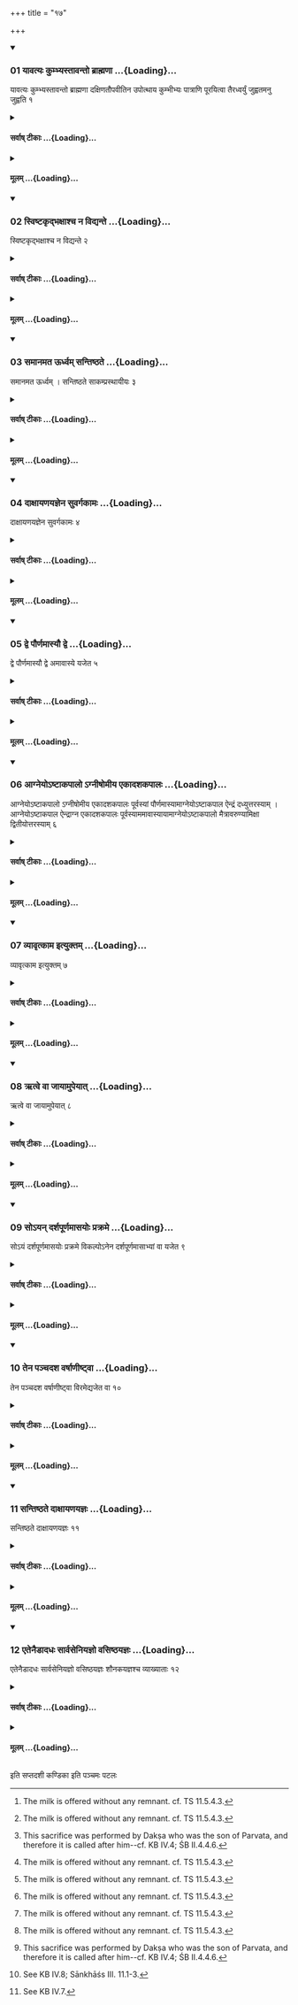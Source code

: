 +++
title = "१७"

+++

<div class="js_include" includetitle="true" newlevelforh1="3" unfilled url="/vedAH_yajuH/taittirIyam/sUtram/ApastambaH/shrautam/vishvAsa-prastutiH/03/17/01_yAvatyaH_kumbhyastAvanto_brAhmaNA.md">
<details open><summary><h3>01 यावत्यः कुम्भ्यस्तावन्तो ब्राह्मणा ...{Loading}...</h3></summary>

यावत्यः कुम्भ्यस्तावन्तो ब्राह्मणा दक्षिणतौपवीतिन उपोत्थाय कुम्भीभ्यः पात्राणि पूरयित्वा तैरध्वर्युं जुह्वतमनु जुह्वति १
</details>
</div>
<div class="js_include collapsed" newlevelforh1="4" title="सर्वाष् टीकाः" unfilled url="/vedAH_yajuH/taittirIyam/sUtram/ApastambaH/shrautam/sarvASh_TIkAH/03/17/01_yAvatyaH_kumbhyastAvanto_brAhmaNA.md">
<details><summary><h4>सर्वाष् टीकाः ...{Loading}...</h4></summary>
<details><summary>थिते</summary>

1. As many Brāhmaṇas as the jars, with their sacred threads hanging over their left shoulders and under the right armpit, having stood up near (the Adhvaryu) towards the south, having filled up their goblets from the jars, offer (the milk) after the Adhvaryu has offered.
</details>
</details>
</div>
<div class="js_include collapsed" newlevelforh1="4" title="मूलम्" unfilled url="/vedAH_yajuH/taittirIyam/sUtram/ApastambaH/shrautam/mUlam/03/17/01_yAvatyaH_kumbhyastAvanto_brAhmaNA.md">
<details><summary><h4>मूलम् ...{Loading}...</h4></summary>

यावत्यः कुम्भ्यस्तावन्तो ब्राह्मणा दक्षिणतौपवीतिन उपोत्थाय कुम्भीभ्यः पात्राणि पूरयित्वा तैरध्वर्युं जुह्वतमनु जुह्वति १
</details>
</div>
<div class="js_include" includetitle="true" newlevelforh1="3" unfilled url="/vedAH_yajuH/taittirIyam/sUtram/ApastambaH/shrautam/vishvAsa-prastutiH/03/17/02_sviShTakRdbhaxAshcha_na_vidyante.md">
<details open><summary><h3>02 स्विष्टकृद्भक्षाश्च न विद्यन्ते ...{Loading}...</h3></summary>

स्विष्टकृद्भक्षाश्च न विद्यन्ते २
</details>
</div>
<div class="js_include collapsed" newlevelforh1="4" title="सर्वाष् टीकाः" unfilled url="/vedAH_yajuH/taittirIyam/sUtram/ApastambaH/shrautam/sarvASh_TIkAH/03/17/02_sviShTakRdbhaxAshcha_na_vidyante.md">
<details><summary><h4>सर्वाष् टीकाः ...{Loading}...</h4></summary>
<details><summary>थिते</summary>

2. The Sviṣṭakr̥t(-offering) and the partakings (of Iḍā) do not occur (there).[^1]  

[^1]: The milk is offered without any remnant. cf. TS 11.5.4.3.
</details>
</details>
</div>
<div class="js_include collapsed" newlevelforh1="4" title="मूलम्" unfilled url="/vedAH_yajuH/taittirIyam/sUtram/ApastambaH/shrautam/mUlam/03/17/02_sviShTakRdbhaxAshcha_na_vidyante.md">
<details><summary><h4>मूलम् ...{Loading}...</h4></summary>

स्विष्टकृद्भक्षाश्च न विद्यन्ते २
</details>
</div>
<div class="js_include" includetitle="true" newlevelforh1="3" unfilled url="/vedAH_yajuH/taittirIyam/sUtram/ApastambaH/shrautam/vishvAsa-prastutiH/03/17/03_samAnamata_Urdhvam_santiShThate.md">
<details open><summary><h3>03 समानमत ऊर्ध्वम् सन्तिष्ठते ...{Loading}...</h3></summary>

समानमत ऊर्ध्वम् । सन्तिष्ठते साकम्प्रस्थायीयः ३
</details>
</div>
<div class="js_include collapsed" newlevelforh1="4" title="सर्वाष् टीकाः" unfilled url="/vedAH_yajuH/taittirIyam/sUtram/ApastambaH/shrautam/sarvASh_TIkAH/03/17/03_samAnamata_Urdhvam_santiShThate.md">
<details><summary><h4>सर्वाष् टीकाः ...{Loading}...</h4></summary>
<details><summary>थिते</summary>

3. The (ritual) after this is the same (as in the normal paradigm). The Sākaṁprasthāyīya stands completely established (is concluded thereby).
</details>
</details>
</div>
<div class="js_include collapsed" newlevelforh1="4" title="मूलम्" unfilled url="/vedAH_yajuH/taittirIyam/sUtram/ApastambaH/shrautam/mUlam/03/17/03_samAnamata_Urdhvam_santiShThate.md">
<details><summary><h4>मूलम् ...{Loading}...</h4></summary>

समानमत ऊर्ध्वम् । सन्तिष्ठते साकम्प्रस्थायीयः ३
</details>
</div>
<div class="js_include" includetitle="true" newlevelforh1="3" unfilled url="/vedAH_yajuH/taittirIyam/sUtram/ApastambaH/shrautam/vishvAsa-prastutiH/03/17/04_dAxAyaNayajnena_suvargakAmaH.md">
<details open><summary><h3>04 दाक्षायणयज्ञेन सुवर्गकामः ...{Loading}...</h3></summary>

दाक्षायणयज्ञेन सुवर्गकामः ४
</details>
</div>
<div class="js_include collapsed" newlevelforh1="4" title="सर्वाष् टीकाः" unfilled url="/vedAH_yajuH/taittirIyam/sUtram/ApastambaH/shrautam/sarvASh_TIkAH/03/17/04_dAxAyaNayajnena_suvargakAmaH.md">
<details><summary><h4>सर्वाष् टीकाः ...{Loading}...</h4></summary>
<details><summary>थिते</summary>

4. A (sacrificer) desirous of heaven[^1] (should perform) the Dākṣayana-sacrifice.[^2]  

[^1]: Cf. TS III.5.5.4.  

[^2]: This sacrifice was performed by Dakṣa who was the son of Parvata, and therefore it is called after him--cf. KB IV.4; ŚB II.4.4.6.
</details>
</details>
</div>
<div class="js_include collapsed" newlevelforh1="4" title="मूलम्" unfilled url="/vedAH_yajuH/taittirIyam/sUtram/ApastambaH/shrautam/mUlam/03/17/04_dAxAyaNayajnena_suvargakAmaH.md">
<details><summary><h4>मूलम् ...{Loading}...</h4></summary>

दाक्षायणयज्ञेन सुवर्गकामः ४
</details>
</div>
<div class="js_include" includetitle="true" newlevelforh1="3" unfilled url="/vedAH_yajuH/taittirIyam/sUtram/ApastambaH/shrautam/vishvAsa-prastutiH/03/17/05_dve_paurNamAsyau_dve.md">
<details open><summary><h3>05 द्वे पौर्णमास्यौ द्वे ...{Loading}...</h3></summary>

द्वे पौर्णमास्यौ द्वे अमावास्ये यजेत ५
</details>
</div>
<div class="js_include collapsed" newlevelforh1="4" title="सर्वाष् टीकाः" unfilled url="/vedAH_yajuH/taittirIyam/sUtram/ApastambaH/shrautam/sarvASh_TIkAH/03/17/05_dve_paurNamAsyau_dve.md">
<details><summary><h4>सर्वाष् टीकाः ...{Loading}...</h4></summary>
<details><summary>थिते</summary>

5. One should perform two Full-moon sacrifices and two New-moon-sacrifices.
</details>
</details>
</div>
<div class="js_include collapsed" newlevelforh1="4" title="मूलम्" unfilled url="/vedAH_yajuH/taittirIyam/sUtram/ApastambaH/shrautam/mUlam/03/17/05_dve_paurNamAsyau_dve.md">
<details><summary><h4>मूलम् ...{Loading}...</h4></summary>

द्वे पौर्णमास्यौ द्वे अमावास्ये यजेत ५
</details>
</div>
<div class="js_include" includetitle="true" newlevelforh1="3" unfilled url="/vedAH_yajuH/taittirIyam/sUtram/ApastambaH/shrautam/vishvAsa-prastutiH/03/17/06_Agneyo-ShTAkapAlo.agnIShomIya_ekAdashakapAlaH.md">
<details open><summary><h3>06 आग्नेयोऽष्टाकपालो ऽग्नीषोमीय एकादशकपालः ...{Loading}...</h3></summary>

आग्नेयोऽष्टाकपालो ऽग्नीषोमीय एकादशकपालः पूर्वस्यां पौर्णमास्यामाग्नेयोऽष्टाकपाल ऐन्द्रं दध्युत्तरस्याम् । आग्नेयोऽष्टाकपाल ऐन्द्राग्न एकादशकपालः पूर्वस्याममावास्यायामाग्नेयोऽष्टाकपालो मैत्रावरुण्यामिक्षा द्वितीयोत्तरस्याम् ६
</details>
</div>
<div class="js_include collapsed" newlevelforh1="4" title="सर्वाष् टीकाः" unfilled url="/vedAH_yajuH/taittirIyam/sUtram/ApastambaH/shrautam/sarvASh_TIkAH/03/17/06_Agneyo-ShTAkapAlo.agnIShomIya_ekAdashakapAlaH.md">
<details><summary><h4>सर्वाष् टीकाः ...{Loading}...</h4></summary>
<details><summary>थिते</summary>

6. On the first Full-moon-day (there should be) a sacrificial bread on eight potsherds for Agni, and a sacrificial bread on eleven potsherds for Agni-and-Soma; on the second (Full moon day there should be) a sacrificial bread on eight pot sherds and curds for Indra. On the first New-moon-day (there should be) a sacrificial bread on eight potsherds for Agni and a sacrificial bread on eleven potsherds for Indra-and-Agni; on the second New-moon-day (there should) be a sacrificial bread on eight potsherds for Agni and Āmikṣā (cheese) for Mitra and-Varuṇa.
</details>
</details>
</div>
<div class="js_include collapsed" newlevelforh1="4" title="मूलम्" unfilled url="/vedAH_yajuH/taittirIyam/sUtram/ApastambaH/shrautam/mUlam/03/17/06_Agneyo-ShTAkapAlo.agnIShomIya_ekAdashakapAlaH.md">
<details><summary><h4>मूलम् ...{Loading}...</h4></summary>

आग्नेयोऽष्टाकपालो ऽग्नीषोमीय एकादशकपालः पूर्वस्यां पौर्णमास्यामाग्नेयोऽष्टाकपाल ऐन्द्रं दध्युत्तरस्याम् । आग्नेयोऽष्टाकपाल ऐन्द्राग्न एकादशकपालः पूर्वस्याममावास्यायामाग्नेयोऽष्टाकपालो मैत्रावरुण्यामिक्षा द्वितीयोत्तरस्याम् ६
</details>
</div>
<div class="js_include" includetitle="true" newlevelforh1="3" unfilled url="/vedAH_yajuH/taittirIyam/sUtram/ApastambaH/shrautam/vishvAsa-prastutiH/03/17/07_vyAvRtkAma_ityuktam.md">
<details open><summary><h3>07 व्यावृत्काम इत्युक्तम् ...{Loading}...</h3></summary>

व्यावृत्काम इत्युक्तम् ७
</details>
</div>
<div class="js_include collapsed" newlevelforh1="4" title="सर्वाष् टीकाः" unfilled url="/vedAH_yajuH/taittirIyam/sUtram/ApastambaH/shrautam/sarvASh_TIkAH/03/17/07_vyAvRtkAma_ityuktam.md">
<details><summary><h4>सर्वाष् टीकाः ...{Loading}...</h4></summary>
<details><summary>थिते</summary>

7. It has been said in a Brāhmaṇa-text “One who wants to get destination (should perform this sacrifice)"...[^1]  

[^1]: TS II.5.5.6.
</details>
</details>
</div>
<div class="js_include collapsed" newlevelforh1="4" title="मूलम्" unfilled url="/vedAH_yajuH/taittirIyam/sUtram/ApastambaH/shrautam/mUlam/03/17/07_vyAvRtkAma_ityuktam.md">
<details><summary><h4>मूलम् ...{Loading}...</h4></summary>

व्यावृत्काम इत्युक्तम् ७
</details>
</div>
<div class="js_include" includetitle="true" newlevelforh1="3" unfilled url="/vedAH_yajuH/taittirIyam/sUtram/ApastambaH/shrautam/vishvAsa-prastutiH/03/17/08_Rtve_vA_jAyAmupeyAt.md">
<details open><summary><h3>08 ऋत्वे वा जायामुपेयात् ...{Loading}...</h3></summary>

ऋत्वे वा जायामुपेयात् ८
</details>
</div>
<div class="js_include collapsed" newlevelforh1="4" title="सर्वाष् टीकाः" unfilled url="/vedAH_yajuH/taittirIyam/sUtram/ApastambaH/shrautam/sarvASh_TIkAH/03/17/08_Rtve_vA_jAyAmupeyAt.md">
<details><summary><h4>सर्वाष् टीकाः ...{Loading}...</h4></summary>
<details><summary>थिते</summary>

8. (The sacrificer) may optionally approach his wife at the time of her season.[^1]  

[^1]: In TS II.5.5.6. certain observances are mentioned. One of them is that the performer of this sacrifice should not have an intercourse with any woman. The present Sūtra forms an exception to this rule.
</details>
</details>
</div>
<div class="js_include collapsed" newlevelforh1="4" title="मूलम्" unfilled url="/vedAH_yajuH/taittirIyam/sUtram/ApastambaH/shrautam/mUlam/03/17/08_Rtve_vA_jAyAmupeyAt.md">
<details><summary><h4>मूलम् ...{Loading}...</h4></summary>

ऋत्वे वा जायामुपेयात् ८
</details>
</div>
<div class="js_include" includetitle="true" newlevelforh1="3" unfilled url="/vedAH_yajuH/taittirIyam/sUtram/ApastambaH/shrautam/vishvAsa-prastutiH/03/17/09_so-yan_darshapUrNamAsayoH_prakrame.md">
<details open><summary><h3>09 सोऽयन् दर्शपूर्णमासयोः प्रक्रमे ...{Loading}...</h3></summary>

सोऽयं दर्शपूर्णमासयोः प्रक्रमे विकल्पोऽनेन दर्शपूर्णमासाभ्यां वा यजेत ९
</details>
</div>
<div class="js_include collapsed" newlevelforh1="4" title="सर्वाष् टीकाः" unfilled url="/vedAH_yajuH/taittirIyam/sUtram/ApastambaH/shrautam/sarvASh_TIkAH/03/17/09_so-yan_darshapUrNamAsayoH_prakrame.md">
<details><summary><h4>सर्वाष् टीकाः ...{Loading}...</h4></summary>
<details><summary>थिते</summary>

9. (This sacrifice is) optional in the beginning.[^1] Thus one should perform this (Dākṣāyaṇa-sacrifice) or the New and Full moon-sacrifices.  

[^1]: Cp. III.15.3; in connection with the Vaimr̥dha sacrifice.
</details>
</details>
</div>
<div class="js_include collapsed" newlevelforh1="4" title="मूलम्" unfilled url="/vedAH_yajuH/taittirIyam/sUtram/ApastambaH/shrautam/mUlam/03/17/09_so-yan_darshapUrNamAsayoH_prakrame.md">
<details><summary><h4>मूलम् ...{Loading}...</h4></summary>

सोऽयं दर्शपूर्णमासयोः प्रक्रमे विकल्पोऽनेन दर्शपूर्णमासाभ्यां वा यजेत ९
</details>
</div>
<div class="js_include" includetitle="true" newlevelforh1="3" unfilled url="/vedAH_yajuH/taittirIyam/sUtram/ApastambaH/shrautam/vishvAsa-prastutiH/03/17/10_tena_panchadasha_varShANIShTvA.md">
<details open><summary><h3>10 तेन पञ्चदश वर्षाणीष्ट्वा ...{Loading}...</h3></summary>

तेन पञ्चदश वर्षाणीष्ट्वा विरमेद्यजेत वा १०
</details>
</div>
<div class="js_include collapsed" newlevelforh1="4" title="सर्वाष् टीकाः" unfilled url="/vedAH_yajuH/taittirIyam/sUtram/ApastambaH/shrautam/sarvASh_TIkAH/03/17/10_tena_panchadasha_varShANIShTvA.md">
<details><summary><h4>सर्वाष् टीकाः ...{Loading}...</h4></summary>
<details><summary>थिते</summary>

10. Having performed this sacrifice for fifteen years one may stop or continue to perform it.[^1]  

[^1]: Cp. III. 14.11-13.
</details>
</details>
</div>
<div class="js_include collapsed" newlevelforh1="4" title="मूलम्" unfilled url="/vedAH_yajuH/taittirIyam/sUtram/ApastambaH/shrautam/mUlam/03/17/10_tena_panchadasha_varShANIShTvA.md">
<details><summary><h4>मूलम् ...{Loading}...</h4></summary>

तेन पञ्चदश वर्षाणीष्ट्वा विरमेद्यजेत वा १०
</details>
</div>
<div class="js_include" includetitle="true" newlevelforh1="3" unfilled url="/vedAH_yajuH/taittirIyam/sUtram/ApastambaH/shrautam/vishvAsa-prastutiH/03/17/11_santiShThate_dAxAyaNayajnaH.md">
<details open><summary><h3>11 सन्तिष्ठते दाक्षायणयज्ञः ...{Loading}...</h3></summary>

सन्तिष्ठते दाक्षायणयज्ञः ११
</details>
</div>
<div class="js_include collapsed" newlevelforh1="4" title="सर्वाष् टीकाः" unfilled url="/vedAH_yajuH/taittirIyam/sUtram/ApastambaH/shrautam/sarvASh_TIkAH/03/17/11_santiShThate_dAxAyaNayajnaH.md">
<details><summary><h4>सर्वाष् टीकाः ...{Loading}...</h4></summary>
<details><summary>थिते</summary>

11. The Dākṣāyaṇa-sacrifice stands completely established (i.e. is concluded).
</details>
</details>
</div>
<div class="js_include collapsed" newlevelforh1="4" title="मूलम्" unfilled url="/vedAH_yajuH/taittirIyam/sUtram/ApastambaH/shrautam/mUlam/03/17/11_santiShThate_dAxAyaNayajnaH.md">
<details><summary><h4>मूलम् ...{Loading}...</h4></summary>

सन्तिष्ठते दाक्षायणयज्ञः ११
</details>
</div>
<div class="js_include" includetitle="true" newlevelforh1="3" unfilled url="/vedAH_yajuH/taittirIyam/sUtram/ApastambaH/shrautam/vishvAsa-prastutiH/03/17/12_etenaiDAdadhaH_sArvaseniyajno_vasiShThayajnaH.md">
<details open><summary><h3>12 एतेनैडादधः सार्वसेनियज्ञो वसिष्ठयज्ञः ...{Loading}...</h3></summary>

एतेनैडादधः सार्वसेनियज्ञो वसिष्ठयज्ञः शौनकयज्ञश्च व्याख्याताः १२
</details>
</div>
<div class="js_include collapsed" newlevelforh1="4" title="सर्वाष् टीकाः" unfilled url="/vedAH_yajuH/taittirIyam/sUtram/ApastambaH/shrautam/sarvASh_TIkAH/03/17/12_etenaiDAdadhaH_sArvaseniyajno_vasiShThayajnaH.md">
<details><summary><h4>सर्वाष् टीकाः ...{Loading}...</h4></summary>
<details><summary>थिते</summary>

12. By means of this (i.e. the description of the Dākṣāyaṇa sacrifice), the Aiḍādadha,[^1] Sārvaseniyajña,[^2] Vasiṣṭhayajña,[^3] and Śaunakayajña[^4] are (as good as) described.  


[^1]: For details see Baudhāśs XVII.52;KB IV.5; Āśvśs II.14.  

[^2]: See KB IV.6; Śāṁkhāśs III. 10. Baudhāśs XVII.54 it is called
Vasiṣịhayajña and Catuścakra.  

[^3]: See KB IV.8; Sānkhāśs III. 11.1-3.  

[^4]: See KB IV.7.
</details>
</details>
</div>
<div class="js_include collapsed" newlevelforh1="4" title="मूलम्" unfilled url="/vedAH_yajuH/taittirIyam/sUtram/ApastambaH/shrautam/mUlam/03/17/12_etenaiDAdadhaH_sArvaseniyajno_vasiShThayajnaH.md">
<details><summary><h4>मूलम् ...{Loading}...</h4></summary>

एतेनैडादधः सार्वसेनियज्ञो वसिष्ठयज्ञः शौनकयज्ञश्च व्याख्याताः १२
</details>
</div>





  
इति सप्तदशी कण्डिका 
इति पञ्चमः पटलः
